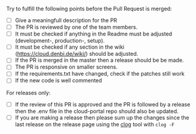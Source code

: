 Try to fulfill the following points before the Pull Request is merged:

- [ ] Give a meaningfull description for the PR
- [ ] The PR is reviewed by one of the team members.
- [ ] It must be checked if anything in the Readme must be adjusted (development-, production-, setup).
- [ ] It must be checked if any section in the wiki (https://cloud.denbi.de/wiki/) should be adjusted.
- [ ] If the PR is merged in the master then a release should be be made.
- [ ] The PR is responsive on smaller screens.
- [ ] If the requirements.txt have changed, check if the patches still work
- [ ] If the new code is well commented

For releases only:

- [ ] If the review of this PR is approved and the PR is followed by a release then the .env file 
  in the cloud-portal repo should also be updated. 
- [ ] If you are making a release then please sum up the changes since the last release on the release page using the [clog](https://github.com/clog-tool/clog-cli) tool with `clog -F`
